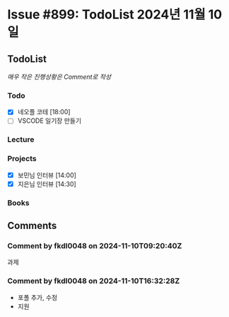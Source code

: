 # Issue #899: TodoList 2024년 11월 10일

## TodoList

*매우 작은 진행상황은 Comment로 작성*

### Todo  

- [x] 네오플 코테 [18:00]
- [ ] VSCODE 일기장 만들기

### Lecture

### Projects

- [x] 보민님 인터뷰 [14:00]
- [x] 지은님 인터뷰 [14:30]

### Books


## Comments

### Comment by fkdl0048 on 2024-11-10T09:20:40Z

과제

### Comment by fkdl0048 on 2024-11-10T16:32:28Z

- 포폴 추가, 수정
- 지원

